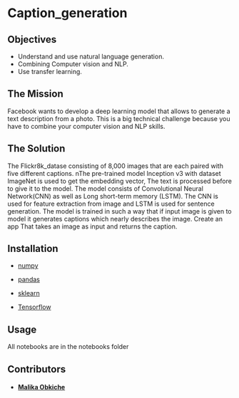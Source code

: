 # Caption_generation

## Objectives

- Understand and use natural language generation.
- Combining Computer vision and NLP.
- Use transfer learning.

## The Mission

Facebook wants to develop a deep learning model that allows to generate a text description from a photo. This is a big technical challenge because you have to combine your computer vision and NLP skills.

## The Solution
The Flickr8k_datase consisting of 8,000 images that are each paired with five different captions.
nThe pre-trained model Inception v3 with dataset ImageNet is used to get the embedding vector, The text is processed before to give it to the model. 
The model consists of Convolutional Neural Network(CNN) as well as Long short-term memory (LSTM). The CNN is used for feature extraction from image and LSTM is used for sentence generation. 
The model is trained in such a way that if input image is given to model it generates captions which nearly describes the image. 
Create an app That takes an image as input and returns the caption.
## Installation

- [numpy](https://numpy.org/)

- [pandas](https://pandas.pydata.org/)

- [sklearn](https://scikit-learn.org/stable/install.html)

- [Tensorflow](https://www.tensorflow.org)

## Usage

All notebooks are in the notebooks folder


## Contributors

- #### [Malika Obkiche](https://github.com/obkiche)




